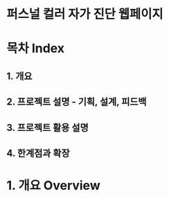 # 퍼스널 컬러 자가 진단 웹페이지
# 목차 Index
## 1. 개요
## 2. 프로젝트 설명 - 기획, 설계, 피드백
## 3. 프로젝트 활용 설명
## 4. 한계점과 확장
# 1. 개요 Overview





